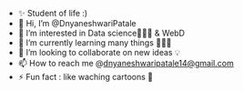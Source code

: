 - ✨ Student of life :)
- 👋 Hi, I’m @DnyaneshwariPatale
- 👀 I’m interested in Data science👩🏼‍🔬 & WebD
- 🌱 I’m currently learning many things 👩🏻‍🎓
- 💞️ I’m looking to collaborate on new ideas 💡 
- 📫 How to reach me @dnyaneshwaripatale14@gmail.com
- ⚡ Fun fact : like waching cartoons 🙊

<!---
DnyaneshwariPatale/DnyaneshwariPatale is a ✨ special ✨ repository because its `README.md` (this file) appears on your GitHub profile.
You can click the Preview link to take a look at your changes.
--->

